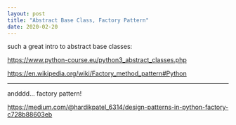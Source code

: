 ```yaml
---
layout: post
title: "Abstract Base Class, Factory Pattern"
date: 2020-02-20
---
```


such a great intro to abstract base classes:

https://www.python-course.eu/python3_abstract_classes.php

https://en.wikipedia.org/wiki/Factory_method_pattern#Python

---

andddd... factory pattern!

https://medium.com/@hardikpatel_6314/design-patterns-in-python-factory-c728b88603eb
